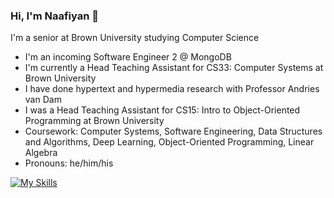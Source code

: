 ### Hi, I'm Naafiyan 👋

I'm a senior at Brown University studying Computer Science
- I'm an incoming Software Engineer 2 @ MongoDB
- I'm currently a Head Teaching Assistant for CS33: Computer Systems at Brown University
- I have done hypertext and hypermedia research with Professor Andries van Dam
- I was a Head Teaching Assistant for CS15: Intro to Object-Oriented Programming at Brown University
- Coursework: Computer Systems, Software Engineering, Data Structures and Algorithms, Deep Learning, Object-Oriented Programming, Linear Algebra
- Pronouns: he/him/his
 
[![My Skills](https://skillicons.dev/icons?i=java,c,ts,js,py,react,express,nodejs,mongodb,tensorflow,git,rust)](https://skillicons.dev)



<!--
**naafiyan/naafiyan** is a ✨ _special_ ✨ repository because its `README.md` (this file) appears on your GitHub profile.

Here are some ideas to get you started:

- 👯 I’m looking to collaborate on ...
- 🤔 I’m looking for help with ...
- 💬 Ask me about ...
- 📫 How to reach me: ...

- ⚡ Fun fact: ...
-->
